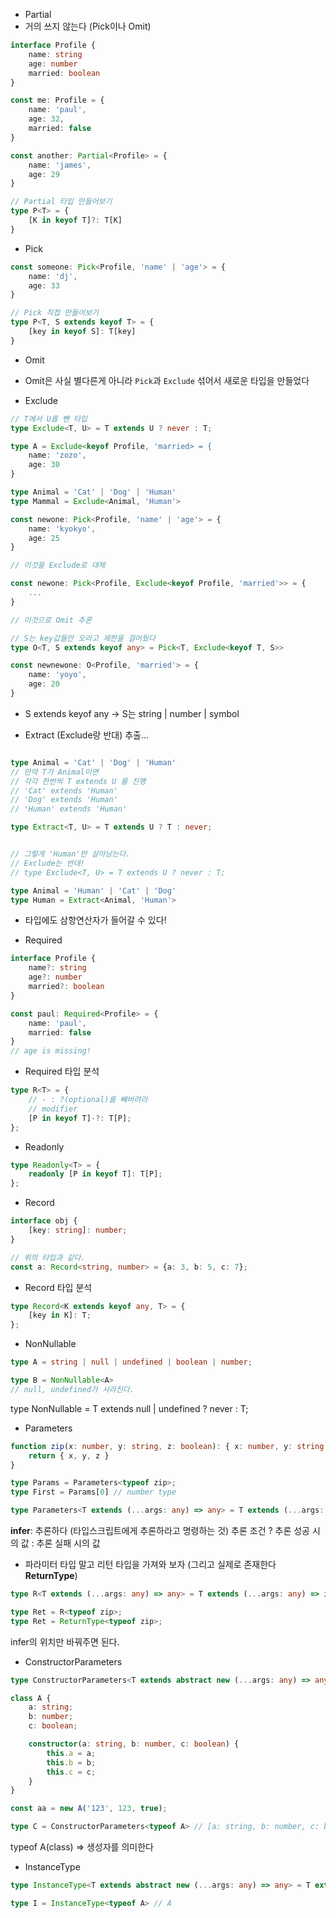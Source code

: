 - Partial
- 거의 쓰지 않는다 (Pick이나 Omit)

```typescript
interface Profile {
    name: string
    age: number
    married: boolean
}

const me: Profile = {
    name: 'paul',
    age: 32,
    married: false
}

const another: Partial<Profile> = {
    name: 'james',
    age: 29
}

// Partial 타입 만들어보기
type P<T> = {
    [K in keyof T]?: T[K]
}
```


- Pick

```typescript
const someone: Pick<Profile, 'name' | 'age'> = {
    name: 'dj',
    age: 33
}

// Pick 직접 만들어보기
type P<T, S extends keyof T> = {
    [key in keyof S]: T[key]
}
```

- Omit
- Omit은 사실 별다른게 아니라 `Pick`과 `Exclude` 섞어서 새로운 타입을 만들었다


- Exclude
```typescript
// T에서 U를 뺀 타입
type Exclude<T, U> = T extends U ? never : T;

type A = Exclude<keyof Profile, 'married> = {
    name: 'zozo',
    age: 30
}

type Animal = 'Cat' | 'Dog' | 'Human'
type Mammal = Exclude<Animal, 'Human'> 
```

```typescript
const newone: Pick<Profile, 'name' | 'age'> = {
    name: 'kyokyo',
    age: 25
}

// 이것을 Exclude로 대체

const newone: Pick<Profile, Exclude<keyof Profile, 'married'>> = {
    ...
}

// 이것으로 Omit 추론

// S는 key값들만 오라고 제한을 걸어뒀다
type O<T, S extends keyof any> = Pick<T, Exclude<keyof T, S>>

const newnewone: O<Profile, 'married'> = {
    name: 'yoyo',
    age: 20
}
```

- S extends keyof any -> S는 string | number | symbol


- Extract (Exclude랑 반대) 추출...

```typescript

type Animal = 'Cat' | 'Dog' | 'Human'
// 만약 T가 Animal이면
// 각각 한번씩 T extends U 를 진행
// 'Cat' extends 'Human'
// 'Dog' extends 'Human'
// 'Human' extends 'Human'

type Extract<T, U> = T extends U ? T : never;


// 그렇게 'Human'만 살아남는다.
// Exclude는 반대!
// type Exclude<T, U> = T extends U ? never : T;
```

```typescript
type Animal = 'Human' | 'Cat' | 'Dog'
type Human = Extract<Animal, 'Human'>
```

- 타입에도 삼항연산자가 들어갈 수 있다!


- Required

```typescript
interface Profile {
    name?: string
    age?: number
    married?: boolean
}

const paul: Required<Profile> = {
    name: 'paul',
    married: false
}
// age is missing!
```

- Required 타입 분석

```typescript
type R<T> = {
    // - : ?(optional)를 빼버려라
    // modifier
    [P in keyof T]-?: T[P];
};
```

- Readonly

```typescript
type Readonly<T> = {
    readonly [P in keyof T]: T[P];
};
```

- Record

```typescript
interface obj {
    [key: string]: number;
}

// 위의 타입과 같다.
const a: Record<string, number> = {a: 3, b: 5, c: 7};

```

- Record 타입 분석

```typescript
type Record<K extends keyof any, T> = {
    [key in K]: T;
};
```


- NonNullable

```typescript
type A = string | null | undefined | boolean | number;

type B = NonNullable<A>
// null, undefined가 사라진다.
```

type NonNullable<T> = T extends null | undefined ? never : T;


- Parameters 

```typescript
function zip(x: number, y: string, z: boolean): { x: number, y: string, z: boolean } {
    return { x, y, z }
}

type Params = Parameters<typeof zip>;
type First = Params[0] // number type
```

```typescript
type Parameters<T extends (...args: any) => any> = T extends (...args: infer P) => any ? P : never;

```
**infer**: 추론하다 (타입스크립트에게 추론하라고 명령하는 것)
추론 조건 ? 추론 성공 시의 값 : 추론 실패 시의 값


- 파라미터 타입 말고 리턴 타입을 가져와 보자 (그리고 실제로 존재한다 **ReturnType**)

```typescript
type R<T extends (...args: any) => any> = T extends (...args: any) => infer A ? A : never;

type Ret = R<typeof zip>;
type Ret = ReturnType<typeof zip>;

```
infer의 위치만 바꿔주면 된다.


- ConstructorParameters

```typescript
type ConstructorParameters<T extends abstract new (...args: any) => any> = T extends abstract new (...args: infer P) => any ? P : never;

```

```typescript
class A {
    a: string;
    b: number;
    c: boolean;

    constructor(a: string, b: number, c: boolean) {
        this.a = a;
        this.b = b;
        this.c = c;
    }
}

const aa = new A('123', 123, true);

type C = ConstructorParameters<typeof A> // [a: string, b: number, c: boolean]

```
typeof A(class) => 생성자를 의미한다

- InstanceType

```typescript
type InstanceType<T extends abstract new (...args: any) => any> = T extends abstract new (...args: any) => infer R ? R : any;
```

```typescript
type I = InstanceType<typeof A> // A
```